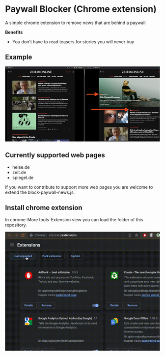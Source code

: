 # Paywall Blocker (Chrome extension)

A simple chrome extension to remove news that are behind a paywall

**Benefits**
- You don't have to read teasers for stories you will never buy

## Example

![Alt text](Example.png "Example.png")

## Currently supported web pages
- heise.de
- zeit.de
- spiegel.de

If you want to contribute to support more web pages you are welcome to extend the block-paywall-news.js.

## Install chrome extension

In chrome-More tools-Extension view you can load the folder of this repository.

![Alt text](InstallChromeExtension.gif "InstallChromeExtension.gif")